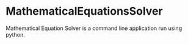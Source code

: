 # MathematicalEquationsSolver
Mathematical Equation Solver is a command line application run using python.
